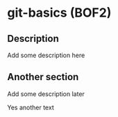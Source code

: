 # git-basics (BOF2)

## Description
Add some description here

## Another section
Add some description later

Yes another text

